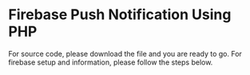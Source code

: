 # Firebase Push Notification Using PHP

For source code, please download the file and you are ready to go.
For firebase setup and information, please follow the steps below.

